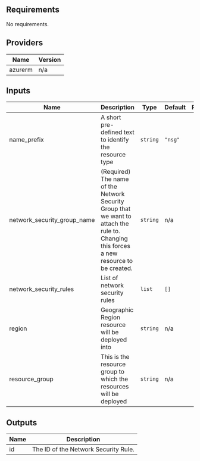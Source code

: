 ## Requirements

No requirements.

## Providers

| Name | Version |
|------|---------|
| azurerm | n/a |

## Inputs

| Name | Description | Type | Default | Required |
|------|-------------|------|---------|:--------:|
| name\_prefix | A short pre-defined text to identify the resource type | `string` | `"nsg"` | no |
| network\_security\_group\_name | (Required) The name of the Network Security Group that we want to attach the rule to. Changing this forces a new resource to be created. | `string` | n/a | yes |
| network\_security\_rules | List of network security rules | `list` | `[]` | no |
| region | Geographic Region resource will be deployed into | `string` | n/a | yes |
| resource\_group | This is the resource group to which the resources will be deployed | `string` | n/a | yes |

## Outputs

| Name | Description |
|------|-------------|
| id | The ID of the Network Security Rule. |

